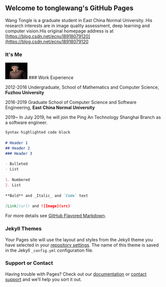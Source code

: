 
## Welcome to tonglewang's GitHub Pages
Wang Tongle is a graduate student in East China Normal University. His research interests are in image quality assessment, deep learning and computer vision.His original homepage address is at [https://blog.csdn.net/ecnu18918079120](https://blog.csdn.net/ecnu18918079120
### It's Me
<img src="/itsme.jpg"  height="53" width="71">
### Work Experience

2012-2016 Undergraduate, School of Mathematics and Computer Science, **Fuzhou University**

2016-2019 Graduate School of Computer Science and Software Engineering, **East China Normal University**

2019~     In July 2019, he will join the Ping An Technology Shanghai Branch as a software engineer.

```markdown
Syntax highlighted code block

# Header 1
## Header 2
### Header 3

- Bulleted
- List

1. Numbered
2. List

**Bold** and _Italic_ and `Code` text

[Link](url) and ![Image](src)
```

For more details see [GitHub Flavored Markdown](https://guides.github.com/features/mastering-markdown/).

### Jekyll Themes

Your Pages site will use the layout and styles from the Jekyll theme you have selected in your [repository settings](https://github.com/tonglewang/tonglewang.github.com/settings). The name of this theme is saved in the Jekyll `_config.yml` configuration file.

### Support or Contact

Having trouble with Pages? Check out our [documentation](https://help.github.com/categories/github-pages-basics/) or [contact support](https://github.com/contact) and we’ll help you sort it out.
